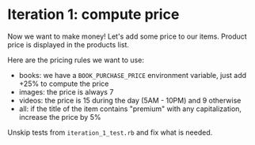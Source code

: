 # Iteration 1: compute price

Now we want to make money! Let's add some price to our items.
Product price is displayed in the products list.

Here are the pricing rules we want to use:

- books: we have a `BOOK_PURCHASE_PRICE` environment variable, just add +25% to compute the price
- images: the price is always 7
- videos: the price is 15 during the day (5AM - 10PM) and 9 otherwise
- all: if the title of the item contains "premium" with any capitalization, increase the price by 5%

Unskip tests from `iteration_1_test.rb` and fix what is needed.
